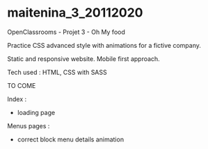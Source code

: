 # maitenina_3_20112020
OpenClassrooms - Projet 3 - Oh My food

Practice CSS advanced style with animations for a fictive company.

Static and responsive website. Mobile first approach.

Tech used : HTML, CSS with SASS


TO COME

Index :
- loading page

Menus pages :
 - correct block menu details animation
